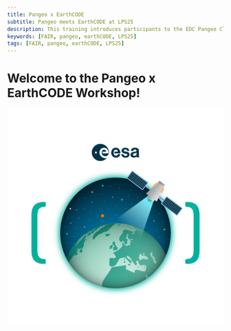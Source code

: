 ```yaml
---
title: Pangeo x EarthCODE
subtitle: Pangeo meets EarthCODE at LPS25
description: This training introduces participants to the EDC Pangeo Cloud Platform and scalable geospatial analysis using Python tools. Participants will learn how to access data programmatically from the EarthCODE Open Science Catalog via the STAC API, explore Zarr-formatted datasets, and use Xarray with Dask for efficient data processing. The session includes a hands-on example and guidance on saving and publishing results back to the EarthCODE Catalog.
keywords: [FAIR, pangeo, earthCODE, LPS25]
tags: [FAIR, pangeo, earthCODE, LPS25]
---
```


# Welcome to the Pangeo x EarthCODE Workshop!

![EarthCODE](https://raw.githubusercontent.com/ESA-EarthCODE/documentation/refs/heads/main/pages/public/img/EarthCODE_kv_transparent.png)
